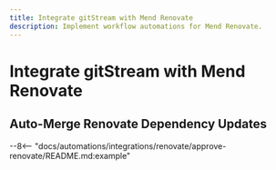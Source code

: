 ```yaml
---
title: Integrate gitStream with Mend Renovate
description: Implement workflow automations for Mend Renovate.
---
```

# Integrate gitStream with Mend Renovate

<a name="approve-renovate"></a>
## Auto-Merge Renovate Dependency Updates
--8<-- "docs/automations/integrations/renovate/approve-renovate/README.md:example"